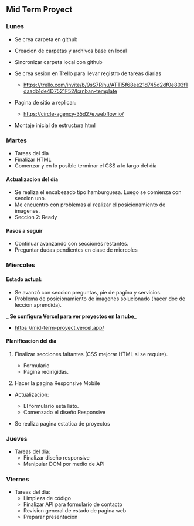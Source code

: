 ## Mid Term Proyect

### Lunes

- Se crea carpeta en github
- Creacion de carpetas y archivos base en local
- Sincronizar carpeta local con github
- Se crea sesion en Trello para llevar registro de tareas diarias
  - https://trello.com/invite/b/9sS7Rjhu/ATTI5f68ee21d745d2df0e803f1daadb1de4D7521F52/kanban-template
- Pagina de sitio a replicar:

  - https://circle-agency-35d27e.webflow.io/

- Montaje inicial de estructura html

### Martes

- Tareas del dia
- Finalizar HTML
- Comenzar y en lo posible terminar el CSS a lo largo del día

#### Actualizacion del día

- Se realiza el encabezado tipo hamburguesa. Luego se comienza con seccion uno.
- Me encuentro con problemas al realizar el posicionamiento de imagenes.
- Seccion 2: Ready

#### Pasos a seguir

- Continuar avanzando con secciones restantes.
- Preguntar dudas pendientes en clase de miercoles

### Miercoles

#### Estado actual:

- Se avanzó con seccion preguntas, pie de pagína y servicios.
- Problema de posicionamiento de imagenes solucionado (hacer doc de leccion aprendida).

**_ Se configura Vercel para ver proyectos en la nube_**

- https://mid-term-proyect.vercel.app/

#### Planificacion del día

1. Finalizar secciones faltantes (CSS mejorar HTML si se require).

   - Formulario
   - Pagina redirigidas.

2. Hacer la pagina Responsive Mobile

- Actualizacion:

  - El formulario esta listo.
  - Comenzado el diseño Responsive

- Se realiza pagina estatica de proyectos

### Jueves

- Tareas del dia:
  - Finalizar diseño responsive
  - Manipular DOM por medio de API

### Viernes

- Tareas del dia:
  - Limpieza de código
  - Finalizar API para formulario de contacto
  - Revision general de estado de pagina web
  - Preparar presentacion
